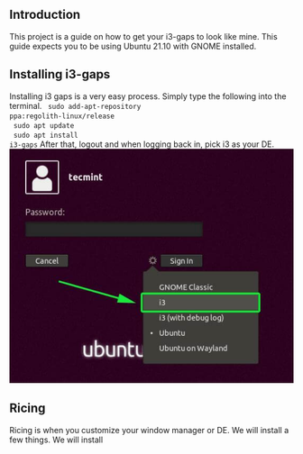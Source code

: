 ## Introduction
This project is a guide on how to get your i3-gaps to look like mine.
This guide expects you to be using Ubuntu 21.10 with GNOME installed.

## Installing i3-gaps
Installing i3 gaps is a very easy process. Simply type the following into the
terminal. 
<code> sudo add-apt-repository ppa:regolith-linux/release <br> 
sudo apt update<br>
sudo apt install i3-gaps</code>
After that, logout and when logging back in, pick i3 as your DE. 
<img src='1.jpg'>

## Ricing
Ricing is when you customize your window manager or DE. We will install a few things. We will install 